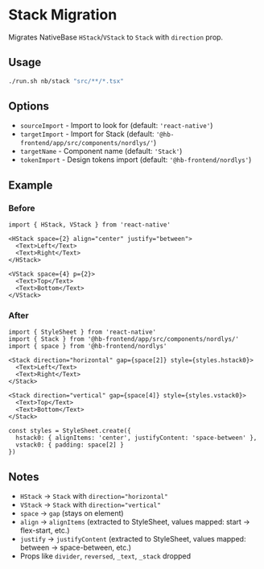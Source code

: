 # Stack Migration

Migrates NativeBase `HStack`/`VStack` to `Stack` with `direction` prop.

## Usage

```bash
./run.sh nb/stack "src/**/*.tsx"
```

## Options

- `sourceImport` - Import to look for (default: `'react-native'`)
- `targetImport` - Import for Stack (default: `'@hb-frontend/app/src/components/nordlys/'`)
- `targetName` - Component name (default: `'Stack'`)
- `tokenImport` - Design tokens import (default: `'@hb-frontend/nordlys'`)

## Example

### Before

```tsx
import { HStack, VStack } from 'react-native'

<HStack space={2} align="center" justify="between">
  <Text>Left</Text>
  <Text>Right</Text>
</HStack>

<VStack space={4} p={2}>
  <Text>Top</Text>
  <Text>Bottom</Text>
</VStack>
```

### After

```tsx
import { StyleSheet } from 'react-native'
import { Stack } from '@hb-frontend/app/src/components/nordlys/'
import { space } from '@hb-frontend/nordlys'

<Stack direction="horizontal" gap={space[2]} style={styles.hstack0}>
  <Text>Left</Text>
  <Text>Right</Text>
</Stack>

<Stack direction="vertical" gap={space[4]} style={styles.vstack0}>
  <Text>Top</Text>
  <Text>Bottom</Text>
</Stack>

const styles = StyleSheet.create({
  hstack0: { alignItems: 'center', justifyContent: 'space-between' },
  vstack0: { padding: space[2] }
})
```

## Notes

- `HStack` → `Stack` with `direction="horizontal"`
- `VStack` → `Stack` with `direction="vertical"`
- `space` → `gap` (stays on element)
- `align` → `alignItems` (extracted to StyleSheet, values mapped: start → flex-start, etc.)
- `justify` → `justifyContent` (extracted to StyleSheet, values mapped: between → space-between, etc.)
- Props like `divider`, `reversed`, `_text`, `_stack` dropped
